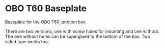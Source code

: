 # OBO T60 Baseplate

Baseplate for the OBO T60 junction box.

There are two versions, one with screw holes for mounting and one without. The one without holes can be superglued to the bottom of the box. Two sided tape works too.

